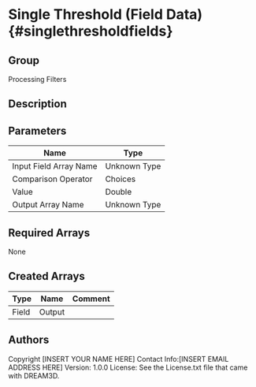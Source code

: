 Single Threshold (Field Data) {#singlethresholdfields}
======

## Group ##
Processing Filters

## Description ##


## Parameters ##

| Name | Type |
|------|------|
| Input Field Array Name | Unknown Type |
| Comparison Operator | Choices |
| Value | Double |
| Output Array Name | Unknown Type |

## Required Arrays ##
None

## Created Arrays ##

| Type | Name | Comment |
|------|------|---------|
| Field | Output |  |


## Authors ##

Copyright [INSERT YOUR NAME HERE]
Contact Info:[INSERT EMAIL ADDRESS HERE]
Version: 1.0.0
License: See the License.txt file that came with DREAM3D.


